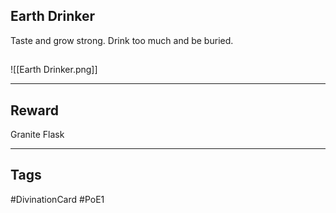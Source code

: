 ## Earth Drinker
Taste and grow strong. Drink too much and be buried.
## 
![[Earth Drinker.png]]

---
## Reward
Granite Flask

---
## Tags
#DivinationCard
#PoE1